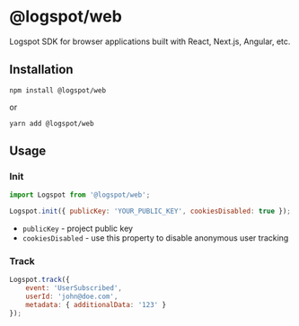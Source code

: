 # @logspot/web

Logspot SDK for browser applications built with React, Next.js, Angular, etc.

## Installation

`npm install @logspot/web`

or

`yarn add @logspot/web`

## Usage

### Init


```js
import Logspot from '@logspot/web';

Logspot.init({ publicKey: 'YOUR_PUBLIC_KEY', cookiesDisabled: true });
```

- `publicKey` - project public key
- `cookiesDisabled` - use this property to disable anonymous user tracking

### Track

```js
Logspot.track({ 
    event: 'UserSubscribed', 
    userId: 'john@doe.com', 
    metadata: { additionalData: '123' } 
});
```